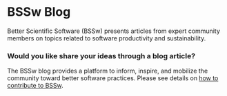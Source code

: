 # BSSw Blog

Better Scientific Software (BSSw) presents articles from expert community members on topics related to software productivity and sustainability.

### Would you like share your ideas through a blog article?  
The BSSw blog provides a platform to inform, inspire, and mobilize the community toward better software practices.
Please see details on [how to contribute to BSSw](ContributeToBSSw.md).
